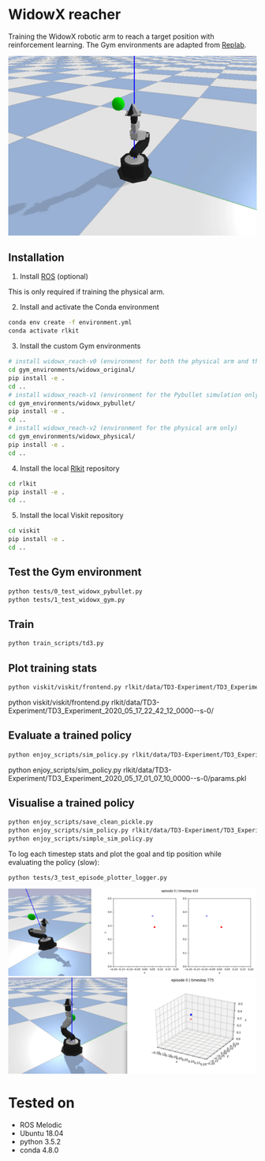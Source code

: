 # WidowX reacher
Training the WidowX robotic arm to reach a target position with reinforcement learning.
The Gym environments are adapted from [Replab](https://github.com/bhyang/replab).

![Alt text](/docs/images/widowx_pybullet.gif?raw=true "The Widowx Gym environment in Pybullet")

## Installation

1. Install [ROS](http://wiki.ros.org/ROS/Installation) (optional)

This is only required if training the physical arm.

2. Install and activate the Conda environment

```bash
conda env create -f environment.yml
conda activate rlkit
```

3. Install the custom Gym environments

```bash
# install widowx_reach-v0 (environment for both the physical arm and the Pybullet simulation)
cd gym_environments/widowx_original/
pip install -e .
cd ..
# install widowx_reach-v1 (environment for the Pybullet simulation only. ROS install not required) 
cd gym_environments/widowx_pybullet/
pip install -e .
cd ..
# install widowx_reach-v2 (environment for the physical arm only)
cd gym_environments/widowx_physical/
pip install -e .
cd ..
```

4. Install the local [Rlkit](https://github.com/vitchyr/rlkit) repository
```bash
cd rlkit
pip install -e .
cd ..
```

5. Install the local Viskit repository
```bash
cd viskit
pip install -e .
cd ..
```

## Test the Gym environment

```bash
python tests/0_test_widowx_pybullet.py
python tests/1_test_widowx_gym.py
```

## Train

```bash
python train_scripts/td3.py
```

## Plot training stats

```bash
python viskit/viskit/frontend.py rlkit/data/TD3-Experiment/TD3_Experiment_2020_05_16_10_35_20000--s-0/
```

python viskit/viskit/frontend.py rlkit/data/TD3-Experiment/TD3_Experiment_2020_05_17_22_42_12_0000--s-0/


## Evaluate a trained policy

```bash
python enjoy_scripts/sim_policy.py rlkit/data/TD3-Experiment/TD3_Experiment_2020_05_16_10_35_26_0000--s-0/params.pkl
```

python enjoy_scripts/sim_policy.py rlkit/data/TD3-Experiment/TD3_Experiment_2020_05_17_01_07_10_0000--s-0/params.pkl



## Visualise a trained policy

```bash
python enjoy_scripts/save_clean_pickle.py 
python enjoy_scripts/sim_policy.py rlkit/data/TD3-Experiment/TD3_Experiment_2020_05_16_15_29_53_0000--s-0/cleaned_params.pkl
python enjoy_scripts/simple_sim_policy.py
```

To log each timestep stats and plot the goal and tip position while evaluating the policy (slow):
```bash
python tests/3_test_episode_plotter_logger.py
```

![Alt text](/docs/images/widowx_plot2d.gif?raw=true "plot 2D")
![Alt text](/docs/images/widowx_plot3d.gif?raw=true "plot 3D")

# Tested on

- ROS Melodic
- Ubuntu 18.04
- python 3.5.2
- conda 4.8.0